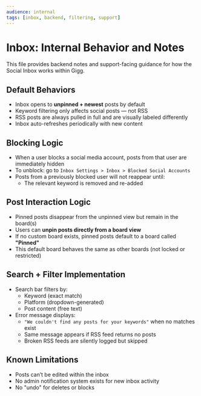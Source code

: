 ```yaml
---
audience: internal
tags: [inbox, backend, filtering, support]
---
```


# Inbox: Internal Behavior and Notes

This file provides backend notes and support-facing guidance for how the Social Inbox works within Gigg.

## Default Behaviors

- Inbox opens to **unpinned + newest** posts by default
- Keyword filtering only affects social posts — not RSS
- RSS posts are always pulled in full and are visually labeled differently
- Inbox auto-refreshes periodically with new content

## Blocking Logic

- When a user blocks a social media account, posts from that user are immediately hidden
- To unblock: go to `Inbox Settings > Inbox > Blocked Social Accounts`
- Posts from a previously blocked user will not reappear until:
  - The relevant keyword is removed and re-added

## Post Interaction Logic

- Pinned posts disappear from the unpinned view but remain in the board(s)
- Users can **unpin posts directly from a board view**
- If no custom board exists, pinned posts default to a board called **"Pinned"**
- This default board behaves the same as other boards (not locked or restricted)

## Search + Filter Implementation

- Search bar filters by:
  - Keyword (exact match)
  - Platform (dropdown-generated)
  - Post content (free text)
- Error message displays:
  - `"We couldn't find any posts for your keywords"` when no matches exist
  - Same message appears if RSS feed returns no posts
  - Broken RSS feeds are silently logged but skipped

## Known Limitations

- Posts can’t be edited within the inbox
- No admin notification system exists for new inbox activity
- No "undo" for deletes or blocks
